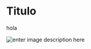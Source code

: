 # Titulo
hola

![enter image description here](https://icons.iconarchive.com/icons/iconarchive/flat-fruit-soft/256/Apple-Yellow-Flat-icon.png)
